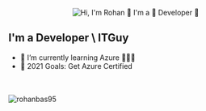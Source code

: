 <p align="center">
  <img src="https://github.com/rohanb12/rohanb12/blob/main/assets/gitprofile.gif" alt="Hi, I'm Rohan 👋 I'm a 🚀 Developer 🚀">
</p>

<!--
How to make this gif ?
I made my content with https://codesandbox.io/s/github-profile-2ijk7
Then i recorded my screen on windows OS using the xbox recorder (command is win + alt + R) i got the .mp4 file
Then i converted the .msp to .gif here https://convertio.co/
Then i cropped the .gif as per my need here https://ezgif.com/resize
-->


## I'm a Developer \ ITGuy

- 🌱 I’m currently learning Azure  🕵🏽‍♀️
- 🥅 2021 Goals: Get Azure Certified 

<br />
<br />

 <img src="https://github-readme-stats.vercel.app/api?username=rohanbas95&show_icons=true&count_private=true" alt="rohanbas95" />
